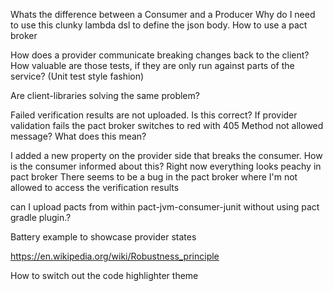 Whats the difference between a Consumer and a Producer
Why do I need to use this clunky lambda dsl to define the json body.
How to use a pact broker

How does a provider communicate breaking changes back to the client?
How valuable are those tests, if they are only run against parts of the service? (Unit test style fashion)

Are client-libraries solving the same problem?

Failed verification results are not uploaded. Is this correct?
If provider validation fails the pact broker switches to red with 405 Method not allowed message? What does this mean?

I added a new property on the provider side that breaks the consumer. How is the consumer informed about this? Right now everything looks peachy in pact broker
There seems to be a bug in the pact broker where I'm not allowed to access the verification results

can I upload pacts from within pact-jvm-consumer-junit without using pact gradle plugin.?

Battery example to showcase provider states

https://en.wikipedia.org/wiki/Robustness_principle

How to switch out the code highlighter theme